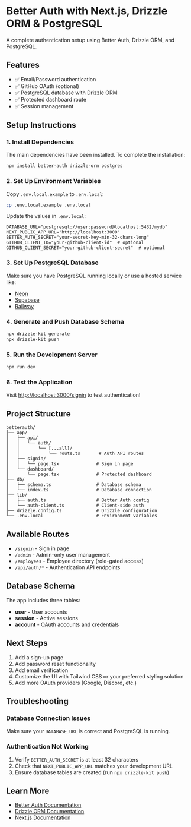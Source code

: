 # Better Auth with Next.js, Drizzle ORM & PostgreSQL

A complete authentication setup using Better Auth, Drizzle ORM, and PostgreSQL.

## Features

- ✅ Email/Password authentication
- ✅ GitHub OAuth (optional)
- ✅ PostgreSQL database with Drizzle ORM
- ✅ Protected dashboard route
- ✅ Session management

## Setup Instructions

### 1. Install Dependencies

The main dependencies have been installed. To complete the installation:

```bash
npm install better-auth drizzle-orm postgres
```

### 2. Set Up Environment Variables

Copy `.env.local.example` to `.env.local`:

```bash
cp .env.local.example .env.local
```

Update the values in `.env.local`:

```env
DATABASE_URL="postgresql://user:password@localhost:5432/mydb"
NEXT_PUBLIC_APP_URL="http://localhost:3000"
BETTER_AUTH_SECRET="your-secret-key-min-32-chars-long"
GITHUB_CLIENT_ID="your-github-client-id"  # optional
GITHUB_CLIENT_SECRET="your-github-client-secret"  # optional
```

### 3. Set Up PostgreSQL Database

Make sure you have PostgreSQL running locally or use a hosted service like:
- [Neon](https://neon.tech)
- [Supabase](https://supabase.com)
- [Railway](https://railway.app)

### 4. Generate and Push Database Schema

```bash
npx drizzle-kit generate
npx drizzle-kit push
```

### 5. Run the Development Server

```bash
npm run dev
```

### 6. Test the Application

Visit [http://localhost:3000/signin](http://localhost:3000/signin) to test authentication!

## Project Structure

```
betterauth/
├── app/
│   ├── api/
│   │   └── auth/
│   │       └── [...all]/
│   │           └── route.ts       # Auth API routes
│   ├── signin/
│   │   └── page.tsx              # Sign in page
│   └── dashboard/
│       └── page.tsx              # Protected dashboard
├── db/
│   ├── schema.ts                 # Database schema
│   └── index.ts                  # Database connection
├── lib/
│   ├── auth.ts                   # Better Auth config
│   └── auth-client.ts            # Client-side auth
├── drizzle.config.ts             # Drizzle configuration
└── .env.local                    # Environment variables
```

## Available Routes

- `/signin` - Sign in page
- `/admin` - Admin-only user management
- `/employees` - Employee directory (role-gated access)
- `/api/auth/*` - Authentication API endpoints

## Database Schema

The app includes three tables:

- **user** - User accounts
- **session** - Active sessions
- **account** - OAuth accounts and credentials

## Next Steps

1. Add a sign-up page
2. Add password reset functionality
3. Add email verification
4. Customize the UI with Tailwind CSS or your preferred styling solution
5. Add more OAuth providers (Google, Discord, etc.)

## Troubleshooting

### Database Connection Issues

Make sure your `DATABASE_URL` is correct and PostgreSQL is running.

### Authentication Not Working

1. Verify `BETTER_AUTH_SECRET` is at least 32 characters
2. Check that `NEXT_PUBLIC_APP_URL` matches your development URL
3. Ensure database tables are created (run `npx drizzle-kit push`)

## Learn More

- [Better Auth Documentation](https://better-auth.com)
- [Drizzle ORM Documentation](https://orm.drizzle.team)
- [Next.js Documentation](https://nextjs.org/docs)
